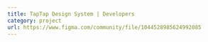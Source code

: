 ```yaml
---
title: TapTap Design System | Developers
category: project
url: https://www.figma.com/community/file/1044528985624992085
---
```

